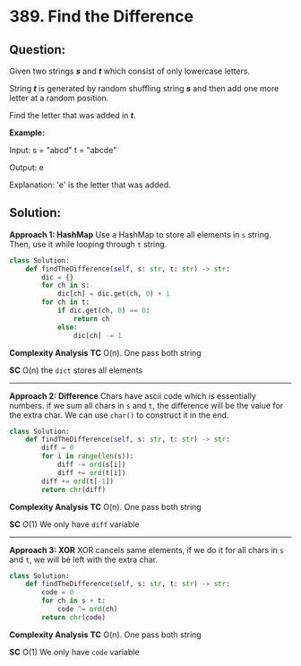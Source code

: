 
  

# 389. Find the Difference

## Question:

Given two strings  **_s_**  and  **_t_**  which consist of only lowercase letters.

String  **_t_**  is generated by random shuffling string  **_s_**  and then add one more letter at a random position.

Find the letter that was added in  **_t_**.

**Example:**

Input:
s = "abcd"
t = "abcde"

Output:
e

Explanation:
'e' is the letter that was added.
## Solution:
**Approach 1: HashMap**
Use a HashMap to store all elements in `s` string. Then, use it while looping through `t` string.

```python
class Solution:
    def findTheDifference(self, s: str, t: str) -> str:
        dic = {}
        for ch in s:
            dic[ch] = dic.get(ch, 0) + 1
        for ch in t:
            if dic.get(ch, 0) == 0:
                return ch
            else:
                dic[ch] -= 1
```

**Complexity Analysis**
**TC** 
O(n). One pass both string

**SC** 
O(n) the `dict` stores all elements

---

**Approach 2: Difference**
Chars have ascii code which is essentially numbers. if we sum all chars in `s` and `t`, the difference will be the value for the extra char. We can use `char()` to construct it in the end.

```python
class Solution:
    def findTheDifference(self, s: str, t: str) -> str:
        diff = 0
        for i in range(len(s)):
            diff -= ord(s[i])
            diff += ord(t[i])
        diff += ord(t[-1])
        return chr(diff)
```



**Complexity Analysis**
**TC** 
O(n). One pass both string

**SC** 
O(1) We only have `diff` variable

---

**Approach 3: XOR**
XOR cancels same elements, if we do it for all chars in `s` and `t`, we will be left with the extra char.
```python
class Solution:
    def findTheDifference(self, s: str, t: str) -> str:
        code = 0
        for ch in s + t:
            code ^= ord(ch)
        return chr(code)
```
**Complexity Analysis**
**TC** 
O(n). One pass both string

**SC** 
O(1) We only have `code` variable
